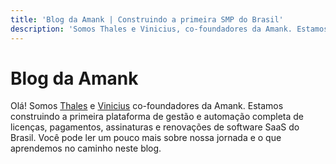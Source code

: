 ```yaml
---
title: 'Blog da Amank | Construindo a primeira SMP do Brasil'
description: 'Somos Thales e Vinicius, co-foundadores da Amank. Estamos construindo a primeira plataforma de gestão e automação completa de licenças, pagamentos, assinaturas e renovações de software SaaS do Brasil. Você pode ler um pouco mais sobre nossa jornada e o que aprendemos no caminho neste blog.'
---
```


# Blog da Amank

Olá! Somos [Thales](https://www.linkedin.com/in/thalesviniciusf/) e [Vinicius](https://www.linkedin.com/in/vinicius-brasil/) co-foundadores da Amank. Estamos construindo a primeira plataforma de gestão e automação completa de licenças, pagamentos, assinaturas e renovações de software SaaS do Brasil. Você pode ler um pouco mais sobre nossa jornada e o que aprendemos no caminho neste blog.
